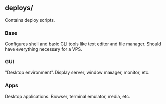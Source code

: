 ## deploys/

Contains deploy scripts.

### Base

Configures shell and basic CLI tools like text editor and file manager. Should have everything necessary for a VPS.

### GUI

"Desktop environment". Display server, window manager, monitor, etc.

### Apps

Desktop applications. Browser, terminal emulator, media, etc.
